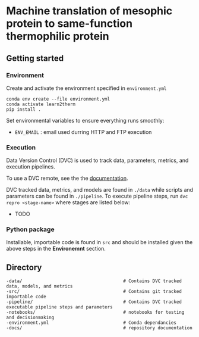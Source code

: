 # Machine translation of mesophic protein to same-function thermophilic protein

## Getting started
### Environment
Create and activate the environment specified in `environment.yml`

```
conda env create --file environment.yml
conda activate learn2therm
pip install .
```

Set environmental variables to ensure everything runs smoothly:
- `ENV_EMAIL` : email used durring HTTP and FTP execution

### Execution
Data Version Control (DVC) is used to track data, parameters, metrics, and execution pipelines.

To use a DVC remote, see the the [documentation](https://dvc.org/doc/command-reference/remote).

DVC tracked data, metrics, and models are found in `./data` while scripts and parameters can be found in `./pipeline`. To execute pipeline steps, run `dvc repro <stage-name>` where stages are listed below:

- TODO

### Python package
Installable, importable code is found in `src` and should be installed given the above steps in the __Environemnt__ section.

## Directory
```
-data/                                      # Contains DVC tracked data, models, and metrics
-src/                                       # Contains git tracked importable code
-pipeline/                                  # Contains DVC tracked executable pipeline steps and parameters
-notebooks/                                 # notebooks for testing and decisionmaking
-environment.yml                            # Conda dependancies
-docs/                                      # repository documentation
```
